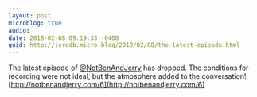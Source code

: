 ```yaml
---
layout: post
microblog: true
audio: 
date: 2018-02-08 09:19:33 -0400
guid: http://jeredb.micro.blog/2018/02/08/the-latest-episode.html
---
```

The latest episode of [@NotBenAndJerry](https://micro.blog/NotBenAndJerry) has dropped. The conditions for recording were not ideal, but the atmosphere added to the conversation! [http://notbenandjerry.com/6](http://notbenandjerry.com/6)
